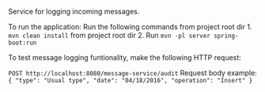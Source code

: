 Service for logging incoming messages.

To run the application:
    Run the following commands from project root dir
        1.  `mvn clean install` from project root dir
        2. Run `mvn -pl server spring-boot:run`
        
To test message logging funtionality, make the following HTTP request:

`POST http://localhost:8080/message-service/audit`
    Request body example:
        `{
              "type": "Usual type",
              "date": "04/18/2016",
              "operation": "Insert"
        }`

